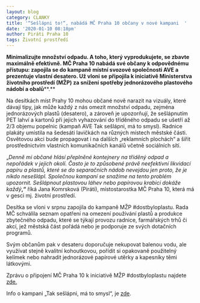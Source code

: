 ```yaml
---
layout: blog
category: CLANKY
title: '“Sešlápni to!“, nabádá MČ Praha 10 občany v nové kampani  '
date: '2020-01-10 08:18pm'
author: Piráti Praha 10
tags: Životní prostředí
---
```


**Minimalizujte množství odpadu. A toho, který vyprodukujete, se zbavte maximálně efektivně. MČ Praha 10 nabádá své občany k odpovědnému přístupu: zapojila se do kampaně místní svozové společnosti AVE a prezentuje vlastní desatero. Už vloni se** **připojila k iniciativě Ministerstva životního prostředí (MŽP) za snížení spotřeby jednorázového plastového nádobí a obalů****.**

Na desítkách míst Prahy 10 mohou občané nově narazit na vizuály, které dávají tipy, jak může každý z nás omezit množství odpadu, zejména jednorázových plastů (desatero), a zároveň je upozorňují, že sešlápnutím PET lahví a kartonů při jejich vyhazování do tříděného odpadu se ušetří až 2/3 objemu popelnic (kampaň AVE Tak sešlápni, má to smysl). Radnice plakáty umístila na šedesáti lavičkách na různých místech městské části. Osvětovou akci bude propagovat i na dalších „reklamních plochách“ a šířit prostřednictvím vlastních komunikačních kanálů včetně sociálních sítí.

„_Denně mi občané hlásí přeplněné kontejnery na tříděný odpad a nepořádek v jejich okolí. Často je to způsobené právě neefektivní likvidací papíru a plastů, které se do separačních nádob nevejdou jen proto, že je nikdo nesešlápl. Společnou kampaní se snažíme na tento problém upozornit. Sešlápnout plastovou láhev nebo papírovou krabici dokáže každý_**,“**  říká Jana Komrsková (Piráti), místostarostka MČ Praha 10, která má v gesci mj. životní prostředí.

Desítka se vloni v srpnu zapojila do kampaně MŽP #dostbyloplastu. Rada MČ schválila seznam opatření na omezení používání plastů a produkce zbytečného odpadu, které se týkají provozu radnice, farmářských trhů či akcí, jež městská část pořádá nebo je podporuje ze svých dotačních programů.

Svým občanům pak v desateru doporučuje nekupovat balenou vodu, ale využívat stejně kvalitní kohoutkovou, pořídit si opakovaně použitelný kelímek nebo nahradit jednorázové papírové utěrky a kapesníky těmi látkovými.

Zprávu o připojení MČ Praha 10 k iniciativě MŽP #dostbyloplastu najdete  [zde.](https://www.praha10.cz/urad-mc/tiskove-zpravy-a-aktuality/artmid/4284/praha-10-snizuje-spotrebu-jednorazoveho-plastoveho-nadobi-a-obalu?articleid=2898)

Info o kampani „Tak sešlápni, má to smysl“, je  [zde](https://www.ave.cz/cs/o-spolecnosti/novinky/seslapnuti-ma-smysl-ave-cz-podporuje-v-kampani-efektivni-recyklaci-odpadu-1).
